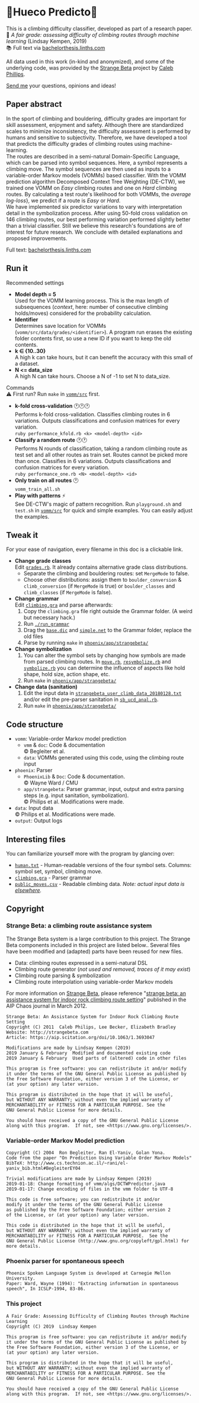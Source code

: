 # :mount_fuji:Hueco Predicto:crystal_ball:

This is a climbing difficulty classifier, developed as part of a research paper.  
:page_facing_up: _A fair grade: assessing difficulty of climbing routes through machine learning_ (Lindsay Kempen, 2019)  
:books: Full text via [bachelorthesis.linths.com](http://bachelorthesis.linths.com)

All data used in this work (in-kind and anonymized), and some of the underlying code, was provided  by the [Strange Beta](http://strangebeta.com) project by [Caleb Phillips](http://smallwhitecube.com).

[Send me](mailto:code@linths.com) your questions, opinions and ideas!


## Paper abstract

In the sport of climbing and bouldering, difficulty grades are important for skill assessment, enjoyment and safety. Although there are standardized scales to minimize inconsistency, the difficulty assessment is performed by humans and sensitive to subjectivity. Therefore, we have developed a tool that predicts the difficulty grades of climbing routes using machine-learning.  
The routes are described in a semi-natural Domain-Specific Language, which can be parsed into symbol sequences. Here, a symbol represents a climbing move. The symbol sequences are then used as inputs to a variable-order Markov models (VOMMs) based classifier. With the VOMM prediction algorithm Decomposed Context Tree Weighting (DE-CTW), we trained one VOMM on _Easy_ climbing routes and one on _Hard_ climbing routes. By calculating a test route's likelihood for both VOMMs, the _average log-loss_}, we predict if a route is _Easy_ or _Hard_.  
We have implemented six predictor variations to vary with interpretation detail in the symbolization process. After using 50-fold cross validation on 146 climbing routes, our best performing variation performed slightly better than a trivial classifier. Still we believe this research's foundations are of interest for future research. We conclude with detailed explanations and proposed improvements.

Full text: [bachelorthesis.linths.com](http://bachelorthesis.linths.com)

## Run it

Recommended settings
- **Model depth = 5**  
Used for the VOMM learning process. This is the max length of subsequences (_context_, here: number of consecutive climbing holds/moves) considered for the probability calculation.
- **Identifier**  
Determines save location for VOMMs (`vomm/src/data/grades/<identifier>`). A program run erases the existing folder contents first, so use a new ID if you want to keep the old contents.
- **k ∈ {10..30}**  
A high k can take hours, but it can benefit the accuracy with this small of a dataset.
- **N <= data_size**  
A high N can take hours. Choose a N of -1 to set N to data_size.


Commands  
:warning: First run? Run `make` in [`vomm/src`](vomm/src) first.
- **k-fold cross-validation** :clock1::clock1::clock1:  
  Performs k-fold cross-validation. Classifies climbing routes in 6 variations. Outputs classifications and confusion matrices for every variation.  
  `ruby performance_kfold.rb <k> <model-depth> <id>`
- **Classify a random route** :clock1::clock1:  
  Performs N rounds of classification, taking a random climbing route as test set and all other routes as train set. Routes cannot be picked more than once. Classifies in 6 variations. Outputs classifications and confusion matrices for every variation.  
  `ruby performance_one.rb <N> <model-depth> <id>`
- **Only train on all routes** :clock1:  
  `vomm_train_all.sh`
- **Play with patterns** :zap:  
  See DE-CTW's magic of pattern recognition. Run `playground.sh` and `test.sh` in [`vomm/src`](vomm/src) for quick and simple examples. You can easily adjust the examples.

## Tweak it
For your ease of navigation, every filename in this doc is a clickable link.

- **Change grade classes**  
    Edit [`grades.rb`](grades.rb). It already contains alternative grade class distributions.
    - Separate the climbing and bouldering routes: set `MergeMode` to false.
    - Choose other distributions: assign them to
    `boulder_conversion` & `climb_conversion` (if `MergeMode` is true) or `boulder_classes` and `climb_classes` (if `MergeMode` is false).
- **Change grammar**  
    Edit [`climbing.gra`](phoenix/app/strangebeta/Grammar/climbing.gra) and parse afterwards:
    1. Copy the `climbing.gra` file right outside the Grammar folder. (A weird but necessary hack.)
    2. Run [`./run_grammar`](phoenix/app/strangebeta/run_grammar)
    3. Drag the [`base.dic`](phoenix/app/strangebeta/Grammar/base.dic) and [`simple.net`](phoenix/app/strangebeta/Grammar/simple.net) to the Grammar folder, replace the old files
    4. Parse by running `make` in [`phoenix/app/strangebeta/`](phoenix/app/strangebeta/)
- **Change symbolization**  
    1. You can alter the symbol sets by changing how symbols are made from parsed climbing routes. In [`move.rb`](phoenix/app/strangebeta/move.rb), [`resymbolize.rb`](phoenix/app/strangebeta/resymbolize.rb) and [`symbolize.rb`](phoenix/app/strangebeta/symbolize.rb) you can determine the influence of aspects like hold shape, hold size, action shape, etc.
    2. Run `make` in [`phoenix/app/strangebeta/`](phoenix/app/strangebeta/)
- **Change data (sanitation)**  
    1. Edit the input data in [`strangebeta_user_climb_data_20180128.txt`](data/strangebeta_user_climb_data_20180128.txt) and/or edit the pre-parser sanitation in [`sb_ucd_anal.rb`](data/sb_ucd_anal.rb).
    3. Run `make` in [`phoenix/app/strangebeta/`](phoenix/app/strangebeta/)

## Code structure

- `vomm`: Variable-order Markov model prediction
  - `vmm` & `doc`: Code & documentation  
  :copyright: Begleiter et al.
  - `data`: VOMMs generated using this code, using the climbing route input
- `phoenix`: Parser
  - `PhoenixLib` & `Doc`: Code & documentation.  
  :copyright: Wayne Ward / CMU
  - `app/strangebeta`: Parser grammar, input, output and extra parsing steps (e.g. input sanitation, symbolization).  
  :copyright: Philips et al. Modifications were made.
- `data`: Input data  
  :copyright: Philips et al. Modifications were made.
- `output`: Output logs

## Interesting files

You can familiarize yourself more with the program by glancing over:
- [`human.txt`](phoenix/app/strangebeta/human.txt) - Human-readable versions of the four symbol sets. Columns: symbol set, symbol, climbing move.
- [`climbing.gra`](phoenix/app/strangebeta/Grammar/climbing.gra) - Parser grammar
- [`public_moves.csv`](public_moves.csv) - Readable climbing data. *Note: actual input data is [elsewhere](data/strangebeta_user_climb_data_20180128.txt).*

## Copyright

### Strange Beta: a climbing route assistance system

The Strange Beta system is a large contribution to this project. The Strange Beta components included in this project are listed below.. Several files have been modified and (adapted) parts have been reused for new files.

- Data: climbing routes expressed in a semi-natural DSL
- Climbing route generator (_not used and removed, traces of it may exist_)
- Climbing route parsing & symbolization
- Climbing route interpolation using variable-order Markov models

For more information on [Strange Beta](http://strangebeta.com), please reference "[strange beta: an assistance system for indoor rock climbing route setting](https://aip.scitation.org/doi/10.1063/1.3693047)" published in the AIP Chaos journal in March 2012.

```
Strange Beta: An Assistance System for Indoor Rock Climbing Route Setting
Copyright (C) 2011  Caleb Philips, Lee Becker, Elizabeth Bradley
Website: http://strangebeta.com
Article: https://aip.scitation.org/doi/10.1063/1.3693047

Modifications are made by Lindsay Kempen (2019)
2019 January & February  Modified and documented existing code
2019 January & February  Used parts of (altered) code in other files

This program is free software: you can redistribute it and/or modify
it under the terms of the GNU General Public License as published by
the Free Software Foundation, either version 3 of the License, or
(at your option) any later version.

This program is distributed in the hope that it will be useful,
but WITHOUT ANY WARRANTY; without even the implied warranty of
MERCHANTABILITY or FITNESS FOR A PARTICULAR PURPOSE. See the
GNU General Public License for more details.

You should have received a copy of the GNU General Public License
along with this program.  If not, see <https://www.gnu.org/licenses/>.
```

### Variable-order Markov Model prediction

```
Copyright (C) 2004  Ron Begleiter, Ran El-Yaniv, Golan Yona.  
Code from the paper "On Prediction Using Variable Order Markov Models"  
BibTeX: http://www.cs.technion.ac.il/~rani/el-yaniv_bib.html#BegleiterEY04

Trivial modifications are made by Lindsay Kempen (2019)  
2019-01-18: Change formatting of vmm/algs/DCTWPredictor.java  
2019-01-17: Change encoding of files in the vmm folder to UTF-8

This code is free software; you can redistribute it and/or
modify it under the terms of the GNU General Public License
as published by the Free Software Foundation; either version 2
of the License, or (at your option) any later version.

This code is distributed in the hope that it will be useful,
but WITHOUT ANY WARRANTY; without even the implied warranty of
MERCHANTABILITY or FITNESS FOR A PARTICULAR PURPOSE.  See the
GNU General Public License (http://www.gnu.org/copyleft/gpl.html) for more details.
```

### Phoenix parser for spontaneous speech

```
Phoenix Spoken Language System is developed at Carnegie Mellon University.  
Paper: Ward, Wayne (1994): "Extracting information in spontaneous speech", In ICSLP-1994, 83-86.
```

### This project

```
A Fair Grade: Assessing Difficulty of Climbing Routes through Machine Learning  
Copyright (C) 2019  Lindsay Kempen

This program is free software: you can redistribute it and/or modify
it under the terms of the GNU General Public License as published by
the Free Software Foundation, either version 3 of the License, or
(at your option) any later version.

This program is distributed in the hope that it will be useful,
but WITHOUT ANY WARRANTY; without even the implied warranty of
MERCHANTABILITY or FITNESS FOR A PARTICULAR PURPOSE. See the
GNU General Public License for more details.

You should have received a copy of the GNU General Public License
along with this program.  If not, see <https://www.gnu.org/licenses/>.
```
